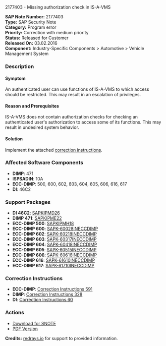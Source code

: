 2177403 - Missing authorization check in IS-A-VMS

**SAP Note Number:** 2177403  
**Type:** SAP Security Note  
**Category:** Program error  
**Priority:** Correction with medium priority  
**Status:** Released for Customer  
**Released On:** 03.02.2016  
**Component:** Industry-Specific Components > Automotive > Vehicle Management System

### Description

#### Symptom
An authenticated user can use functions of IS-A-VMS to which access should be restricted. This may result in an escalation of privileges.

#### Reason and Prerequisites
IS-A-VMS does not contain authorization checks for checking an authenticated user's authorization to access some of its functions. This may result in undesired system behavior.

#### Solution
Implement the attached [correction instructions](https://me.sap.com/corrins/0002177403/591).

### Affected Software Components
- **DIMP**: 471
- **ISPSADIN**: 10A
- **ECC-DIMP**: 500, 600, 602, 603, 604, 605, 606, 616, 617
- **DI**: 46C2

### Support Packages
- **DI 46C2**: [SAPKIPMD26](https://me.sap.com/supportpackage/SAPKIPMD26)
- **DIMP 471**: [SAPKIPME22](https://me.sap.com/supportpackage/SAPKIPME22)
- **ECC-DIMP 500**: [SAPKIPMH18](https://me.sap.com/supportpackage/SAPKIPMH18)
- **ECC-DIMP 600**: [SAPK-60028INECCDIMP](https://me.sap.com/supportpackage/SAPK-60028INECCDIMP)
- **ECC-DIMP 602**: [SAPK-60218INECCDIMP](https://me.sap.com/supportpackage/SAPK-60218INECCDIMP)
- **ECC-DIMP 603**: [SAPK-60317INECCDIMP](https://me.sap.com/supportpackage/SAPK-60317INECCDIMP)
- **ECC-DIMP 604**: [SAPK-60418INECCDIMP](https://me.sap.com/supportpackage/SAPK-60418INECCDIMP)
- **ECC-DIMP 605**: [SAPK-60515INECCDIMP](https://me.sap.com/supportpackage/SAPK-60515INECCDIMP)
- **ECC-DIMP 606**: [SAPK-60616INECCDIMP](https://me.sap.com/supportpackage/SAPK-60616INECCDIMP)
- **ECC-DIMP 616**: [SAPK-61610INECCDIMP](https://me.sap.com/supportpackage/SAPK-61610INECCDIMP)
- **ECC-DIMP 617**: [SAPK-61710INECCDIMP](https://me.sap.com/supportpackage/SAPK-61710INECCDIMP)

### Correction Instructions
- **ECC-DIMP**: [Correction Instructions 591](https://me.sap.com/corrins/0002177403/591)
- **DIMP**: [Correction Instructions 328](https://me.sap.com/corrins/0002177403/328)
- **DI**: [Correction Instructions 60](https://me.sap.com/corrins/0002177403/60)

### Actions
- [Download for SNOTE](https://notesdownloads.sap.com/note/0040000012904412017)
- [PDF Version](https://userapps.support.sap.com/sap/support/sfm/notes/print/0002177403?language=en-US&token=DEF4CE7A209FFA1A7E18ABE703D896C1)

**Credits:** [redrays.io](https://redrays.io) for support to provided information.
